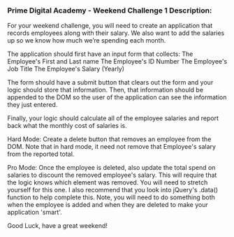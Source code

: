 <h3>Prime Digital Academy - Weekend Challenge 1 Description:</h3>

For your weekend challenge, you will need to create an application that records employees along with their salary. We also want to add the salaries up so we know how much we’re spending each month.

The application should first have an input form that collects: The Employee's First and Last name The Employee's ID Number The Employee's Job Title The Employee's Salary (Yearly)

The form should have a submit button that clears out the form and your logic should store that information. Then, that information should be appended to the DOM so the user of the application can see the information they just entered.

Finally, your logic should calculate all of the employee salaries and report back what the monthly cost of salaries is.

Hard Mode:
Create a delete button that removes an employee from the DOM. Note that in hard mode, it need not remove that Employee's salary from the reported total.

Pro Mode:
Once the employee is deleted, also update the total spend on salaries to discount the removed employee's salary. This will require that the logic knows which element was removed. You will need to stretch yourself for this one. I also recommend that you look into jQuery's .data() function to help complete this. Note, you will need to do something both when the employee is added and when they are deleted to make your application 'smart'.

Good Luck, have a great weekend!
